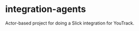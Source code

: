 integration-agents
==================

Actor-based project for doing a Slick integration for YouTrack.
